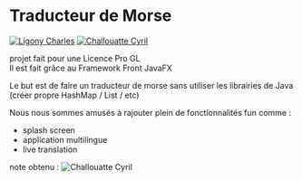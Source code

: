 # Traducteur de Morse 
[![Ligony Charles](https://img.shields.io/badge/Charles-LinkedIn-1E90E7.svg)](https://www.linkedin.com/in/charles-ligony-893177134/)
[![Challouatte Cyril](https://img.shields.io/badge/Cyril-LinkedIn-1E90E7.svg)](https://www.linkedin.com/in/cyril-challouatte-824021160/)

projet fait pour une Licence Pro GL   
Il est fait grâce au Framework Front JavaFX

Le but est de faire un traducteur de morse sans utiliser les librairies de Java (créer propre HashMap / List / etc)

Nous nous sommes amusés à rajouter plein de fonctionnalités fun comme :

 - splash screen
 - application multilingue
 - live translation
  
note obtenu  :   ![Challouatte Cyril](https://img.shields.io/badge/17-20-00BB00.svg)
